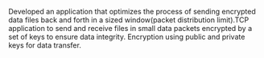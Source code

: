 Developed an application that optimizes the process of sending encrypted data files back and forth in a sized window(packet distribution limit).TCP application to send and receive files in small data packets encrypted by a set of keys to ensure data integrity. Encryption using public and private keys for data transfer.
